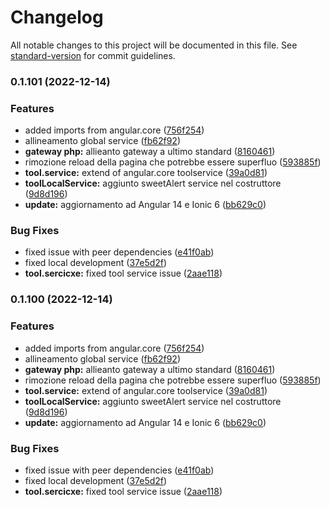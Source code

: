 # Changelog

All notable changes to this project will be documented in this file. See [standard-version](https://github.com/conventional-changelog/standard-version) for commit guidelines.

### 0.1.101 (2022-12-14)


### Features

* added imports from angular.core ([756f254](https://github.com/noding-it/ionic.core/commit/756f2546681b44776d3b220b9c3e14e7d84ba63d))
* allineamento global service ([fb62f92](https://github.com/noding-it/ionic.core/commit/fb62f92019f6130dff21cdf3dfefce7b47507e13))
* **gateway php:** allieanto gateway a ultimo standard ([8160461](https://github.com/noding-it/ionic.core/commit/816046143700feab29f97da0bbca9878662a92d6))
* rimozione reload della pagina che potrebbe essere superfluo ([593885f](https://github.com/noding-it/ionic.core/commit/593885fbacece2873fc85c8a03fe30681be14ad2))
* **tool.service:** extend of angular.core toolservice ([39a0d81](https://github.com/noding-it/ionic.core/commit/39a0d81520b24180cf1747fec5ea017b63cc2564))
* **toolLocalService:** aggiunto sweetAlert service nel costruttore ([9d8d196](https://github.com/noding-it/ionic.core/commit/9d8d19612743fd2eeb2e606cc13d4647e5ecb0b7))
* **update:** aggiornamento ad Angular 14 e Ionic 6 ([bb629c0](https://github.com/noding-it/ionic.core/commit/bb629c0ecc7098332f11753090825a65c71b18e7))


### Bug Fixes

* fixed issue with peer dependencies ([e41f0ab](https://github.com/noding-it/ionic.core/commit/e41f0ab12ac94baeba8d163aaee9f03342675256))
* fixed local development ([37e5d2f](https://github.com/noding-it/ionic.core/commit/37e5d2f88ee0ae1c14c4387a916ab860504504d9))
* **tool.sercicxe:** fixed tool service issue ([2aae118](https://github.com/noding-it/ionic.core/commit/2aae118e0ff8a9ecd97f2a76f6ce11ab0673a84f))

### 0.1.100 (2022-12-14)


### Features

* added imports from angular.core ([756f254](https://github.com/noding-it/ionic.core/commit/756f2546681b44776d3b220b9c3e14e7d84ba63d))
* allineamento global service ([fb62f92](https://github.com/noding-it/ionic.core/commit/fb62f92019f6130dff21cdf3dfefce7b47507e13))
* **gateway php:** allieanto gateway a ultimo standard ([8160461](https://github.com/noding-it/ionic.core/commit/816046143700feab29f97da0bbca9878662a92d6))
* rimozione reload della pagina che potrebbe essere superfluo ([593885f](https://github.com/noding-it/ionic.core/commit/593885fbacece2873fc85c8a03fe30681be14ad2))
* **tool.service:** extend of angular.core toolservice ([39a0d81](https://github.com/noding-it/ionic.core/commit/39a0d81520b24180cf1747fec5ea017b63cc2564))
* **toolLocalService:** aggiunto sweetAlert service nel costruttore ([9d8d196](https://github.com/noding-it/ionic.core/commit/9d8d19612743fd2eeb2e606cc13d4647e5ecb0b7))
* **update:** aggiornamento ad Angular 14 e Ionic 6 ([bb629c0](https://github.com/noding-it/ionic.core/commit/bb629c0ecc7098332f11753090825a65c71b18e7))


### Bug Fixes

* fixed issue with peer dependencies ([e41f0ab](https://github.com/noding-it/ionic.core/commit/e41f0ab12ac94baeba8d163aaee9f03342675256))
* fixed local development ([37e5d2f](https://github.com/noding-it/ionic.core/commit/37e5d2f88ee0ae1c14c4387a916ab860504504d9))
* **tool.sercicxe:** fixed tool service issue ([2aae118](https://github.com/noding-it/ionic.core/commit/2aae118e0ff8a9ecd97f2a76f6ce11ab0673a84f))
